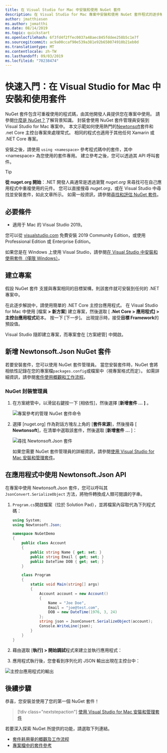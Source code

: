 ```yaml
---
title: 在 Visual Studio for Mac 中安裝和使用 NuGet 套件
description: 在 Visual Studio for Mac 專案中安裝和使用 NuGet 套件程式的逐步解說教學課程。
author: jmatthiesen
ms.author: jomatthi
ms.date: 08/14/2019
ms.topic: quickstart
ms.openlocfilehash: 6f3fd4f2ffec0037a48aec845fddee258b5c1e7f
ms.sourcegitcommit: ac9a00ccaf90e539a381e92b650074910b21eb0d
ms.translationtype: MT
ms.contentlocale: zh-TW
ms.lasthandoff: 09/03/2019
ms.locfileid: "70238474"
---
```

# <a name="quickstart-install-and-use-a-package-in-visual-studio-for-mac"></a>快速入門：在 Visual Studio for Mac 中安裝和使用套件

NuGet 套件包含可重複使用的程式碼，由其他開發人員提供您在專案中使用。 請參閱[什麼是 NuGet？](../What-is-NuGet.md)了解背景知識。 封裝會使用 NuGet 套件管理員安裝到 Visual Studio for Mac 專案中。 本文示範如何使用熱門的[Newtonsoft](https://www.nuget.org/packages/Newtonsoft.Json/)套件和 .net Core 主控台專案來處理常式。 相同的程式也適用于其他任何 Xamarin 或 .NET Core 專案。

安裝之後，請使用 `using <namespace>` 參考程式碼中的套件，其中 \<namespace\> 為您使用的套件專用。 建立參考之後，您可以透過其 API 呼叫套件。

> [!Tip]
> **從 nuget.org 開始**：.NET 開發人員通常是透過瀏覽 *nuget.org* 來尋找可在自己應用程式中重複使用的元件。 您可以直接搜尋 *nuget.org*，或在 Visual Studio 中尋找並安裝套件，如此文章所示。 如需一般資訊，請參閱[尋找和評估 NuGet 套件](../consume-packages/finding-and-choosing-packages.md)。

## <a name="prerequisites"></a>必要條件

- 適用于 Mac 的 Visual Studio 2019。

您可以從 [visualstudio.com](https://www.visualstudio.com/) 免費安裝 2019 Community Edition，或使用 Professional Edition 或 Enterprise Edition。

如果您是在 Windows 上使用 Visual Studio，請參閱[在 Visual Studio 中安裝和使用套件（僅限 Windows）](install-and-use-a-package-in-visual-studio.md)。

## <a name="create-a-project"></a>建立專案

假設 NuGet 套件 支援與專案相同的目標架構，則該套件就可安裝到任何的 .NET 專案中。

在此逐步解說中，請使用簡單的 .NET Core 主控台應用程式。 在 Visual Studio for Mac 中使用 [檔案 **> 新方案**] 建立專案，然後選取 [ **.Net Core > 應用程式] > 主控台應用程式**範本。 按一下 [下一步]。 出現提示時，接受**目標 Framework**的預設值。

Visual Studio 隨即建立專案，而專案會在 [方案總管] 中開啟。

## <a name="add-the-newtonsoftjson-nuget-package"></a>新增 Newtonsoft.Json NuGet 套件

若要安裝套件，您可以使用 NuGet 套件管理員。 當您安裝套件時，NuGet 會將相依性記錄在您的專案檔`packages.config`或檔案中（視專案格式而定）。 如需詳細資訊，請參閱[套件使用概觀和工作流程](../consume-packages/Overview-and-Workflow.md)。

### <a name="nuget-package-manager"></a>NuGet 封裝管理員

1. 在方案總管中，以滑鼠右鍵按一下 [相依性]，然後選擇 [**新增套件 ...** **]** 。

    ![專案參考的管理 NuGet 套件命令](media/QS_Use_Mac-02-ManageNuGetPackages.png)

1. 選擇 [nuget.org] 作為對話方塊左上角的 [**套件來源**]，然後搜尋 [ **Newtonsoft**]，在清單中選取該套件，然後選取 [**新增套件 ...** ]：

    ![尋找 Newtonsoft.Json 套件](media/QS_Use_Mac-03-NewtonsoftJson.png)

    如果您需要 NuGet 套件管理員的詳細資訊，請參閱[使用 Visual Studio for Mac 安裝和管理套件](../consume-packages/install-use-packages-visual-studio.md)。

## <a name="use-the-newtonsoftjson-api-in-the-app"></a>在應用程式中使用 Newtonsoft.Json API

在專案中使用 Newtonsoft.Json 套件，您可以呼叫其 `JsonConvert.SerializeObject` 方法，將物件轉換成人類可閱讀的字串。

1. `Program.cs`開啟檔案（位於 Solution Pad），並將檔案內容取代為下列程式碼：

    ```cs
    using System;
    using Newtonsoft.Json;

    namespace NuGetDemo
    {
        public class Account
        {
            public string Name { get; set; }
            public string Email { get; set; }
            public DateTime DOB { get; set; }
        }
    
        class Program
        {
            static void Main(string[] args)
            {
                Account account = new Account()
                {
                    Name = "Joe Doe",
                    Email = "joe@test.com",
                    DOB = new DateTime(1976, 3, 24)
                };
                string json = JsonConvert.SerializeObject(account);
                Console.WriteLine(json);
            }
        }
    }
    ```

1. 藉由選取 [**執行] > 開始調試**程式來建立並執行應用程式：

1. 應用程式執行後，您會看到序列化的 JSON 輸出出現在主控台中：

  ![主控台應用程式的輸出](media/QS_Use_Mac-06-AppStart.png)

## <a name="next-steps"></a>後續步驟
恭喜，您安裝並使用了您的第一個 NuGet 套件！

> [!div class="nextstepaction"]
> [使用 Visual Studio for Mac 安裝和管理套件](/visualstudio/mac/nuget-walkthrough?toc=/nuget/toc.json)

若要深入探索 NuGet 所提供的功能，請選取下列連結。

- [套件耗用量的概觀及工作流程](../consume-packages/overview-and-workflow.md)
- [專案檔中的套件參考](../consume-packages/package-references-in-project-files.md)
